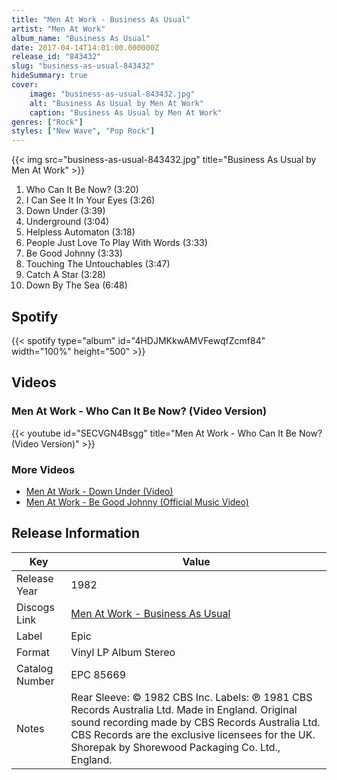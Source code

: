 ```yaml
---
title: "Men At Work - Business As Usual"
artist: "Men At Work"
album_name: "Business As Usual"
date: 2017-04-14T14:01:00.000000Z
release_id: "843432"
slug: "business-as-usual-843432"
hideSummary: true
cover:
    image: "business-as-usual-843432.jpg"
    alt: "Business As Usual by Men At Work"
    caption: "Business As Usual by Men At Work"
genres: ["Rock"]
styles: ["New Wave", "Pop Rock"]
---
```


{{< img src="business-as-usual-843432.jpg" title="Business As Usual by Men At Work" >}}

<!-- section break -->

1. Who Can It Be Now? (3:20)
2. I Can See It In Your Eyes (3:26)
3. Down Under (3:39)
4. Underground (3:04)
5. Helpless Automaton (3:18)
6. People Just Love To Play With Words (3:33)
7. Be Good Johnny (3:33)
8. Touching The Untouchables (3:47)
9. Catch A Star (3:28)
10. Down By The Sea (6:48)

<!-- section break -->


## Spotify
{{< spotify type="album" id="4HDJMKkwAMVFewqfZcmf84" width="100%" height="500" >}}



## Videos
### Men At Work - Who Can It Be Now? (Video Version)
{{< youtube id="SECVGN4Bsgg" title="Men At Work - Who Can It Be Now? (Video Version)" >}}<br>

### More Videos

- [Men At Work - Down Under (Video)](https://www.youtube.com/watch?v=XfR9iY5y94s)
- [Men At Work - Be Good Johnny (Official Music Video)](https://www.youtube.com/watch?v=74dvJVwGA6Y)


## Release Information
|  Key           | Value                                                |
| ---------------| ---------------------------------------------------- |
| Release Year   | 1982                                   |
| Discogs Link   | [Men At Work - Business As Usual](https://www.discogs.com/release/843432-Men-At-Work-Business-As-Usual) |
| Label          | Epic |
| Format         | Vinyl LP Album Stereo |
| Catalog Number | EPC 85669 |
| Notes | Rear Sleeve: © 1982 CBS Inc.  Labels: ℗ 1981 CBS Records Australia Ltd.  Made in England.  Original sound recording made by CBS Records Australia Ltd.  CBS Records are the exclusive licensees for the UK.    Shorepak by Shorewood Packaging Co. Ltd., England. |